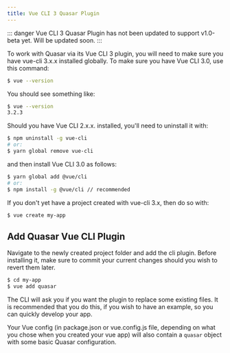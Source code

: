 ```yaml
---
title: Vue CLI 3 Quasar Plugin
---
```


::: danger
Vue CLI 3 Quasar Plugin has not been updated to support v1.0-beta yet. Will be updated soon.
:::

To work with Quasar via its Vue CLI 3 plugin, you will need to make sure you have vue-cli 3.x.x installed globally. To make sure you have Vue CLI 3.0, use this command:

```bash
$ vue --version
```

You should see something like:

```bash
$ vue --version
3.2.3
```

Should you have Vue CLI 2.x.x. installed, you'll need to uninstall it with:

```bash
$ npm uninstall -g vue-cli
# or:
$ yarn global remove vue-cli
```
and then install Vue CLI 3.0 as follows:

```bash
$ yarn global add @vue/cli
# or:
$ npm install -g @vue/cli // recommended
```

If you don't yet have a project created with vue-cli 3.x, then do so with:

```bash
$ vue create my-app
```

## Add Quasar Vue CLI Plugin
Navigate to the newly created project folder and add the cli plugin. Before installing it, make sure to commit your current changes should you wish to revert them later.

```bash
$ cd my-app
$ vue add quasar
```

The CLI will ask you if you want the plugin to replace some existing files. It is recommended that you do this, if you wish to have an example, so you can quickly develop your app.

Your Vue config (in package.json or vue.config.js file, depending on what you chose when you created your vue app) will also contain a `quasar` object with some basic Quasar configuration.
